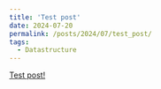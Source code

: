 ```yaml
---
title: 'Test post'
date: 2024-07-20
permalink: /posts/2024/07/test_post/
tags:
  - Datastructure
---
```


[Test post!](yuyulyu.github.io/about)
